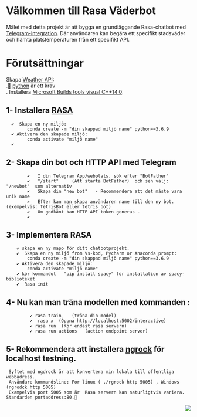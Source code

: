<h1 id="välkommen-till-rasa-väderbot">Välkommen till Rasa Väderbot</h1>
<p>Målet med detta projekt är att bygga en grundläggande Rasa-chatbot med <a href="https://www.google.com/url?sa=i&amp;url=https://core.telegram.org/bots&amp;psig=AOvVaw3JPxvhfMshvjbt2PM5Kylx&amp;ust=1602112973247000&amp;source=images&amp;cd=vfe&amp;ved=0CAIQjRxqFwoTCPDd-IqOoewCFQAAAAAdAAAAABAD">Telegram-integration</a>.  Där användaren kan begära ett specifikt stadsväder och hämta platstemperaturen från ett specifikt API.</p>
<h1 id="förutsättningar">Förutsättningar</h1>
<p>Skapa <a href="https://home.openweathermap.org/">Weather API</a>:<br>
.🤷‍  <a href="https://www.python.org/downloads/">python</a> är ett krav<br>
.  Installera  <a href="https://visualstudio.microsoft.com/downloads/">Microsoft Builds tools visual C++14.0</a>:</p>
<h2 id="installera--rasa">1- Installera  <a href="https://rasa.com/docs/rasa-x/installation-and-setup/installation-guide">RASA</a></h2>
<pre><code>  ✔  Skapa en ny miljö:
        conda create -m "din skappad miljö name" python==3.6.9
  ✔ Aktivera den skapade miljö:
        conda activate "miljö name"
  ✔ 
</code></pre>
<h2 id="skapa-din-bot-och-http-api-med-telegram">2- Skapa din bot och HTTP API med Telegram</h2>
<pre><code>        ✔   I din Telegram App/webplats, sök efter "BotFather"
        ✔   "/start"     (Att starta BotFather)  och sen välj: "/newbot"  som alternativ
        ✔   Skapa din "new bot"   - Recommendera att det måste vara unik name
        ✔   Efter kan man skapa användaren name till den ny bot. (exempelvis: TetrisBot eller tetris_bot)
        ✔   Om godkänt kan HTTP API token generas - 
        ✔
</code></pre>
<h2 id="implementera-rasa">3- Implementera RASA</h2>
<pre><code>    ✔ skapa en ny mapp för ditt chatbotprojekt.
    ✔  Skapa en ny miljö from Vs-kod, Pycharm or Anaconda prompt:
        conda create -m "din skappad miljö name" python==3.6.9
    ✔ Aktivera den skapade miljö:
        conda activate "miljö name"
    ✔ kör kommandot   "pip install spacy" för installation av spacy-biblioteket
    ✔  Rasa init 
</code></pre>
<h2 id="nu-kan-man-träna-modellen-med-kommanden-">4- Nu kan man träna modellen med kommanden :</h2>
<pre><code>         ✔ rasa train    (träna din model)
         ✔  rasa x  (Öppna http://localhost:5002/interactive)
         ✔ rasa run  (Kör endast rasa servern)
         ✔ rasa run actions   (action endpoint server)
</code></pre>
<h2 id="rekommendera-att-installera-ngrock-för-localhost-testning.">5- Rekommendera att installera <a href="https://ngrok.com/docs">ngrock</a> för localhost testning.</h2>
<pre><code> Syftet med ngdrock är att konvertera min lokala till offentliga webbadress.
 Användare kommandsline: For linux ( ./rgrock http 5005) , Windows (ngrodck http 5005) 
 Exampelvis port 5005 som är  Rasa servern kan naturligtvis variera. Standarden portaddress:80.🤷‍
</code></pre>

<img align="center-block" src="https://i.imgur.com/9kQXCUw.mp4" style="float:right"></img>
